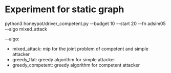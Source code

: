 # Experiment for static graph
python3 honeypot/driver_competent.py --budget 10 --start 20 --fn adsim05 --algo mixed_attack

--algo:
  - mixed_attack: mip for the joint problem of competent and simple attacker
  - greedy_flat: greedy algorithm for simple attacker
  - greedy_competent: greedy algorithm for competent attacker
